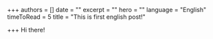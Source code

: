 +++
authors = []
date = ""
excerpt = ""
hero = ""
language = "English"
timeToRead = 5
title = "This is first english post!"

+++
Hi there!